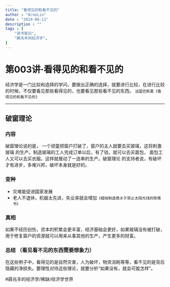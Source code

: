 ```yaml
---
title: "看得见的和看不见的"
author : "ArnoLiu"
date : "2019-06-11"
description : ""
tags : [
    "读书笔记",
    "薛兆丰的经济学",
]
---
```


# 第003讲·看得见的和看不见的
经济学是一门比较和选择的学问，要做出正确的选择，就要进行比较，在进行比较的时候，不仅要看见那些看得见的，也要看见那些看不见的东西。
`法国巴斯夏《看得见的和看不见的》`
- - - -
## 破窗理论
### 内容
破窗理论说的是， 一个顽童把窗户打破了，窗户的主人就要去买玻璃，这将刺激玻璃 的生产。制造玻璃的工人完成订单以后，有了钱，就可以去买面包， 面包工人又可以去买衣服。这样就推动了一连串的生产。破窗理论 的支持者说，有破坏才有进步，多难兴邦，破坏本身就是好的。
### 变种
* 灾难能促进国家发展
* 老人不退休，机器太先进，失业率就会增加`《蜡烛制造商关于禁止太阳光线的陈情书》`
### 真相
如果不经历创伤，资本的积累会更丰富，经济基础会更好，如果玻璃没有被打破，用于修复窗户的资源就可以用来从事其他的生产，产生更多的财富。
### 总结 （看见看不见的东西需要想象力）
在这些例子中，看得见的是自然灾害，人为破坏，物资消耗等等，看不见的是背后隐藏的净损失。要理性对待这些理论，就要分析“如果没有，就会可能怎样”。

#薛兆丰的经济学/稀缺/经济学世界
